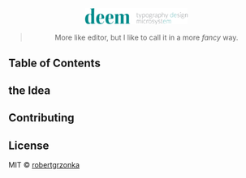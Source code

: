 <div align="center">

<img src="./static/logo/deem_wide.svg" width="40%">

> More like editor, but I like to call it in a more <em>fancy</em> way.

</div>

## Table of Contents

## the Idea

## Contributing

## License

MIT © [robertgrzonka](https://robertgrzonka.pl)
